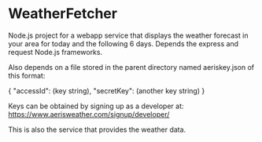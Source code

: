 # WeatherFetcher
Node.js project for a webapp service that displays the weather forecast in your area for today and the following 6 days.
Depends the express and request Node.js frameworks.

Also depends on a file stored in the parent directory named aeriskey.json of this format:

{
	"accessId": (key string),
	"secretKey": (another key string)
}

Keys can be obtained by signing up as a developer at: https://www.aerisweather.com/signup/developer/

This is also the service that provides the weather data.
